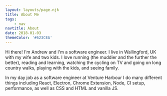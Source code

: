 ```yaml
---
layout: layouts/page.njk
title: About Me
tags:
    - nav
navtitle: About
date: 2018-01-03
themeColor: '#623CEA'
---
```


Hi there! I'm Andrew and I'm a software engineer. I live in Wallingford, UK with my wife and two kids. I love running (the muddier and the further the better), reading and learning, watching the cycling on TV and going on long country walks, playing with the kids, and seeing family.

In my day job as a software engineer at Venture Harbour I do many different things including React, Electron, Chrome Extension, Node, CI setup, performance, as well as CSS and HTML and vanilla JS.
